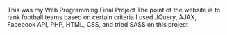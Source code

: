 This was my Web Programming Final Project
The point of the website is to rank football teams based on certain criteria
I used JQuery, AJAX, Facebook API, PHP, HTML, CSS, and tried SASS on this project